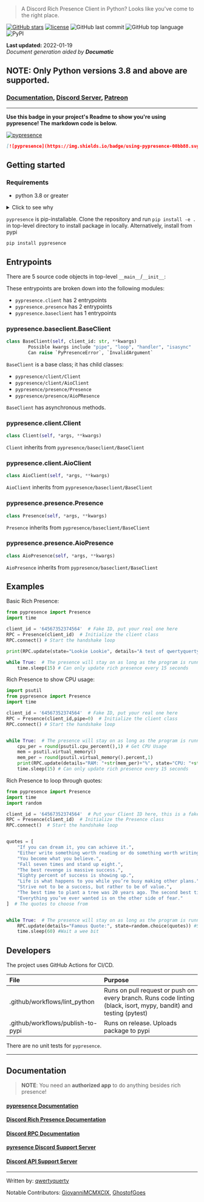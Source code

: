 <!---Documatic-section-fixed: top1-start--->
> A Discord Rich Presence Client in Python? Looks like you've come to the right place.

[![GitHub stars](https://img.shields.io/github/stars/qwertyquerty/pypresence.svg?style=for-the-badge&label=Stars)](https://github.com/qwertyquerty/pypresence) [![license](https://img.shields.io/github/license/qwertyquerty/pypresence.svg?style=for-the-badge)](https://github.com/qwertyquerty/pypresence/blob/master/LICENSE) ![GitHub last commit](https://img.shields.io/github/last-commit/qwertyquerty/pypresence.svg?style=for-the-badge) ![GitHub top language](https://img.shields.io/github/languages/top/qwertyquerty/pypresence.svg?style=for-the-badge) ![PyPI](https://img.shields.io/pypi/v/pypresence.svg?style=for-the-badge)

**Last updated:** 2022-01-19\
_Document generation aided by **Documatic**_

## NOTE: Only Python versions 3.8 and above are supported.

### [Documentation](https://qwertyquerty.github.io/pypresence/html/index.html), [Discord Server](https://discord.gg/JF3kg77), [Patreon](https://www.patreon.com/qwertyquerty)

----------

**Use this badge in your project's Readme to show you're using pypresence! The markdown code is below.**

[![pypresence](https://img.shields.io/badge/using-pypresence-00bb88.svg?style=for-the-badge&logo=discord&logoWidth=20)](https://github.com/qwertyquerty/pypresence)

```markdown
[![pypresence](https://img.shields.io/badge/using-pypresence-00bb88.svg?style=for-the-badge&logo=discord&logoWidth=20)](https://github.com/qwertyquerty/pypresence)
```
<!---Documatic-section-fixed: top1-end--->

<!---Documatic-section-group: helloworld-start--->
## Getting started

<!---Documatic-section-helloworld: setup-start--->

### Requirements

* python 3.8 or greater

<details>
  <summary>Click to see why</summary>

  The code uses f-strings in `pypresence/utils.py`
</details>



`pypresence` is pip-installable.
Clone the repository
and run `pip install -e .` in top-level directory
to install package in locally.
Alternatively,
install from pypi
```
pip install pypresence
```


<!---Documatic-section-helloworld: setup-end--->

<!---Documatic-section-helloworld: entrypoints-start--->


## Entrypoints

There are 5 source code objects in top-level `__main__`/`__init__`:

These entrypoints are broken down into the following modules:

* `pypresence.client` has 2 entrypoints
* `pypresence.presence` has 2 entrypoints
* `pypresence.baseclient` has 1 entrypoints

### pypresence.baseclient.BaseClient

```python
class BaseClient(self, client_id: str, **kwargs)
        Possible kwargs include "pipe", "loop", "handler", "isasync"
        Can raise `PyPresenceError`, `InvalidArgument`
```

`BaseClient` is a base class;
it has child classes:

* `pypresence/client/Client`
* `pypresence/client/AioClient`
* `pypresence/presence/Presence`
* `pypresence/presence/AioPResence`

`BaseClient` has asynchronous methods.

### pypresence.client.Client

```python
class Client(self, *args, **kwargs)
```

`Client` inherits from `pypresence/baseclient/BaseClient`

### pypresence.client.AioClient

```python
class AioClient(self, *args, **kwargs)
```

`AioClient` inherits from `pypresence/baseclient/BaseClient`


### pypresence.presence.Presence

```python
class Presence(self, *args, **kwargs)
```

`Presence` inherits from `pypresence/baseclient/BaseClient`

### pypresence.presence.AioPresence

```python
class AioPresence(self, *args, **kwargs)
```

`AioPresence` inherits from `pypresence/baseclient/BaseClient`


<!---Documatic-section-helloworld: entrypoints-end--->

## Examples

Basic Rich Presence:
```python
from pypresence import Presence
import time

client_id = '64567352374564'  # Fake ID, put your real one here
RPC = Presence(client_id)  # Initialize the client class
RPC.connect() # Start the handshake loop

print(RPC.update(state="Lookie Lookie", details="A test of qwertyquerty's Python Discord RPC wrapper, pypresence!"))  # Set the presence

while True:  # The presence will stay on as long as the program is running
    time.sleep(15) # Can only update rich presence every 15 seconds

```

Rich Presence to show CPU usage:
```python
import psutil
from pypresence import Presence
import time

client_id = '64567352374564'  # Fake ID, put your real one here
RPC = Presence(client_id,pipe=0)  # Initialize the client class
RPC.connect() # Start the handshake loop


while True:  # The presence will stay on as long as the program is running
    cpu_per = round(psutil.cpu_percent(),1) # Get CPU Usage
    mem = psutil.virtual_memory()
    mem_per = round(psutil.virtual_memory().percent,1)
    print(RPC.update(details="RAM: "+str(mem_per)+"%", state="CPU: "+str(cpu_per)+"%"))  # Set the presence
    time.sleep(15) # Can only update rich presence every 15 seconds
```

Rich Presence to loop through quotes:
```python
from pypresence import Presence
import time
import random

client_id = '64567352374564'  # Put your Client ID here, this is a fake ID
RPC = Presence(client_id)  # Initialize the Presence class
RPC.connect()  # Start the handshake loop


quotes = [
    "If you can dream it, you can achieve it.",
    "Either write something worth reading or do something worth writing.",
    "You become what you believe.",
    "Fall seven times and stand up eight.",
    "The best revenge is massive success.",
    "Eighty percent of success is showing up.",
    "Life is what happens to you while you’re busy making other plans.",
    "Strive not to be a success, but rather to be of value.",
    "The best time to plant a tree was 20 years ago. The second best time is now.",
    "Everything you’ve ever wanted is on the other side of fear."
]  # The quotes to choose from


while True:  # The presence will stay on as long as the program is running
    RPC.update(details="Famous Quote:", state=random.choice(quotes)) #Set the presence, picking a random quote
    time.sleep(60) #Wait a wee bit
```


<!---Documatic-section-group: helloworld-end--->

<!--Documatic-section-group: developers-start--->

## Developers

<!---Documatic-section-developers: ci-start--->
The project uses GitHub Actions for CI/CD.

| File | Purpose |
|:-----|:--------|
| .github/workflows/lint_python | Runs on pull request or push on every branch. Runs code linting (black, isort, mypy, bandit) and testing (pytest) |
| .github/workflows/publish-to-pypi | Runs on release. Uploads package to pypi |


<!---Documatic-section-developers: ci-end--->

There are no unit tests for `pypresence`.


<!---Documatic-section-group: developers-end--->

<!---Documatic-section-fixed: bottom2-start--->
----------

<!---Documatic-section-fixed: bottom2-end--->
<!---Documatic-section-fixed: bottom1-start--->
## Documentation

> **NOTE**: You need an **authorized app** to do anything besides rich presence!

####  [pypresence Documentation](https://qwertyquerty.github.io/pypresence/html/index.html)
####  [Discord Rich Presence Documentation](https://discordapp.com/developers/docs/rich-presence/how-to)
####  [Discord RPC Documentation](https://discordapp.com/developers/docs/topics/rpc)
####  [pyresence Discord Support Server](https://discord.gg/JF3kg77)
####  [Discord API Support Server](https://discord.gg/discord-api)



----------
Written by: [qwertyquerty](https://github.com/qwertyquerty)

Notable Contributors: [GiovanniMCMXCIX](https://github.com/GiovanniMCMXCIX), [GhostofGoes](https://github.com/GhostofGoes)
<!---Documatic-section-fixed: bottom1-end--->
